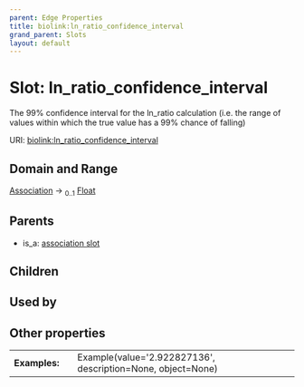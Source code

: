 ```yaml
---
parent: Edge Properties
title: biolink:ln_ratio_confidence_interval
grand_parent: Slots
layout: default
---
```


# Slot: ln_ratio_confidence_interval


The 99% confidence interval for the ln_ratio calculation (i.e. the range of values within which the true value has a 99% chance of falling)

URI: [biolink:ln_ratio_confidence_interval](https://w3id.org/biolink/ln_ratio_confidence_interval)

## Domain and Range

[Association](Association.md) ->  <sub>0..1</sub> [Float](types/Float.md)

## Parents

 *  is_a: [association slot](association_slot.md)

## Children


## Used by


## Other properties

|  |  |  |
| --- | --- | --- |
| **Examples:** | | Example(value='2.922827136', description=None, object=None) |

